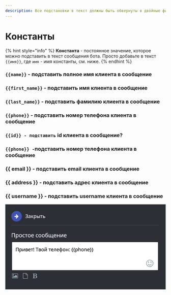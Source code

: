 ```yaml
---
description: Все подстановки в текст должны быть обвернуты в двойные фигурные скобки.
---
```


# Константы

{% hint style="info" %}
**Константа** - постоянное значение, которое можно подставить в текст сообщения бота. Просто добавьте в текст `{{имя}}`, где `имя` - имя константы, см. ниже.
{% endhint %}

### `{{name}}` - подставить полное имя клиента в сообщение

### `{{first_name}}` - подставить имя клиента в сообщение

### `{{last_name}}` - подставить фамилию клиента в сообщение

### `{{phone}}` - подставить номер телефона клиента в сообщение

### `{{id}} - подставить` id клиента в сообщение?

### `{{phone}} -`подставить номер телефона клиента в сообщение

### \{{ email \}} -  подставить email клиента в сообщение

### \{{ address \}} - подставить адрес клиента в сообщение

### \{{ username \}} - подставить username клиента в сообщение

![](<../.gitbook/assets/image (82).png>)
